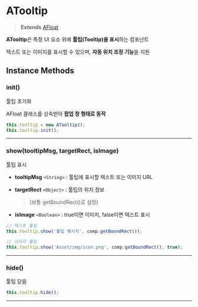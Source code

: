 # ATooltip
> **Extends** [AFloat](https://wikidocs.net/275188)

**ATooltip**은 특정 UI 요소 위에 **툴팁(Tooltip)을 표시**하는 컴포넌트

텍스트 또는 이미지를 표시할 수 있으며, **자동 위치 조정 기능**을 지원


## Instance Methods

### init()

툴팁 초기화

AFloat 클래스를 상속받아 **팝업 창 형태로 동작**

```js
this.tooltip = new ATooltip();
this.tooltip.init();
```

---

### show(tooltipMsg, targetRect, isImage)

툴팁 표시

-   **tooltipMsg** `<String>` : 툴팁에 표시할 텍스트 또는 이미지 URL
-   **targetRect** `<Object>` : 툴팁의 위치 정보 
	
	> (보통 getBoundRect()로 설정)
	
-   **isImage** `<Boolean>` : true이면 이미지, false이면 텍스트 표시

```js
// 텍스트 툴팁
this.tooltip.show('툴팁 메시지', comp.getBoundRect());

// 이미지 툴팁
this.tooltip.show('Asset/img/icon.png', comp.getBoundRect(), true);
```

---

### hide()


툴팁 닫음

```js
this.tooltip.hide();
```

---